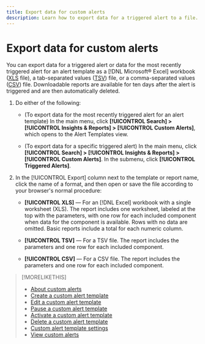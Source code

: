 ```yaml
---
title: Export data for custom alerts
description: Learn how to export data for a triggered alert to a file. 
---
```

# Export data for custom alerts

You can export data for a triggered alert or data for the most recently triggered alert for an alert template as a [!DNL Microsoft® Excel] workbook ([XLS](/help/search-social-commerce/glossary.md#w-x) file), a tab-separated values ([TSV](/help/search-social-commerce/glossary.md#s-t)) file, or a comma-separated values ([CSV](/help/search-social-commerce/glossary.md#c-d)) file. Downloadable reports are available for ten days after the alert is triggered and are then automatically deleted.

1. Do either of the following:
   
   * (To export data for the most recently triggered alert for an alert template) In the main menu, click **[!UICONTROL Search] > [!UICONTROL Insights & Reports] > [!UICONTROL Custom Alerts]**, which opens to the Alert Templates view.
   
   * (To export data for a specific triggered alert) In the main menu, click **[!UICONTROL Search] > [!UICONTROL Insights & Reports] > [!UICONTROL Custom Alerts]**. In the submenu, click **[!UICONTROL Triggered Alerts]**.

1. In the [!UICONTROL Export] column next to the template or report name, click the name of a format, and then open or save the file according to your browser's normal procedure:
   
   * **[!UICONTROL XLS]** — For an [!DNL Excel] workbook with a single worksheet (XLS). The report includes one worksheet, labeled at the top with the parameters, with one row for each included component when data for the component is available. Rows with no data are omitted. Basic reports include a total for each numeric column.
   
   * **[!UICONTROL TSV]** — For a TSV file. The report includes the parameters and one row for each included component.
   
   * **[!UICONTROL CSV]** — For a CSV file. The report includes the parameters and one row for each included component.

>[!MORELIKETHIS]
>
>* [About custom alerts](alert-about.md)
>* [Create a custom alert template](alert-template-create.md)
>* [Edit a custom alert template](alert-template-edit.md)
>* [Pause a custom alert template](alert-template-pause.md)
>* [Activate a custom alert template](alert-template-activate.md)
>* [Delete a custom alert template](alert-template-delete.md)
>* [Custom alert template settings](alert-template-settings.md)
>* [View custom alerts](alert-view.md)
